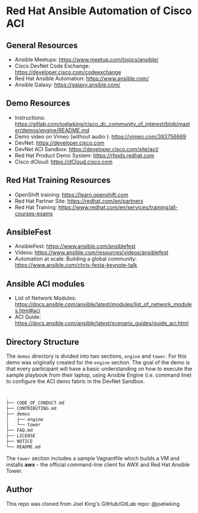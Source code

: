 # Red Hat Ansible Automation of Cisco ACI


## General Resources
* Ansible Meetups: https://www.meetup.com/topics/ansible/
* Cisco DevNet Code Exchange: https://developer.cisco.com/codeexchange
* Red Hat Ansible Automation: https://www.ansible.com/
* Ansible Galaxy: https://galaxy.ansible.com/

## Demo Resources
* Instructions: https://gitlab.com/joelwking/cisco_dc_community_of_interest/blob/master/demos/engine/README.md
* Demo video on Vimeo (without audio ): https://vimeo.com/383756669
* DevNet: https://developer.cisco.com
* DevNet ACI Sandbox: https://developer.cisco.com/site/aci/
* Red Hat Product Demo System: https://rhpds.redhat.com
* Cisco dCloud: https://dCloud.cisco.com

## Red Hat Training Resources
* OpenShift training:  https://learn.openshift.com
* Red Hat Partner Site: https://redhat.com/en/partners
* Red Hat Training: https://www.redhat.com/en/services/training/all-courses-exams

## AnsibleFest
* AnsibleFest: https://www.ansible.com/ansiblefest
* Videos: https://www.ansible.com/resources/videos/ansiblefest
* Automation at scale: Building a global community: https://www.ansible.com/chris-festa-keynote-talk

## Ansible ACI modules
* List of Network Modules: https://docs.ansible.com/ansible/latest/modules/list_of_network_modules.html#aci
* ACI Guide: https://docs.ansible.com/ansible/latest/scenario_guides/guide_aci.html

## Directory Structure
The `demos` directory is divided into two sections, `engine` and `tower`.  For this demo was originally created for the `engine` section. The goal of the demo is that every participant will have a basic understanding on how to execute the sample playbook from their laptop, using Ansible Engine (i.e. command line)  to configure the ACI demo fabric in the DevNet Sandbox.

```bash

.
├── CODE_OF_CONDUCT.md
├── CONTRIBUTING.md
├── demos
│   ├── engine
│   └── tower
├── FAQ.md
├── LICENSE
├── NOTICE
└── README.md
```
The `tower` section includes a sample Vagrantfile which builds a VM and installs **awx** - the official command-line client for AWX and Red Hat Ansible Tower.  

## Author

This repo was cloned from Joel King's GitHub/GitLab repo: @joelwking
